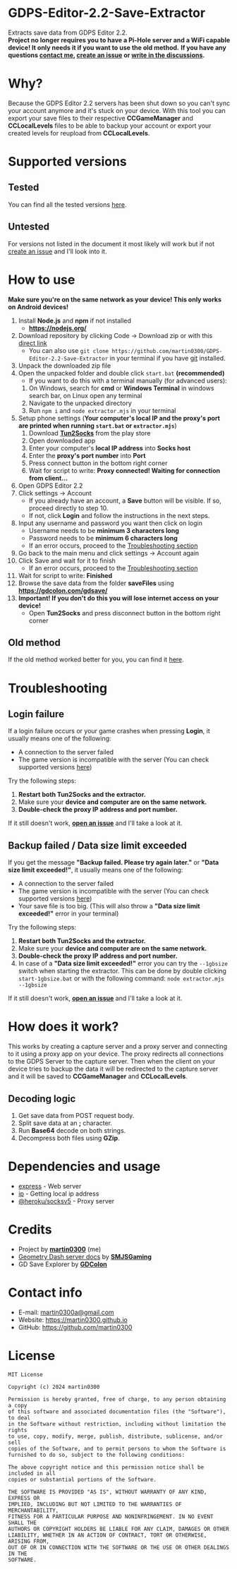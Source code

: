 # GDPS-Editor-2.2-Save-Extractor

Extracts save data from GDPS Editor 2.2. \
**Project no longer requires you to have a Pi-Hole server and a WiFi capable device! It only needs it if you want to use the old method.**
**If you have any questions [contact me](#contact-info), [create an issue](./CONTRIBUTING.md) or [write in the discussions](https://github.com/martin0300/GDPS-Editor-2.2-Save-Extractor/discussions).**

# Why?

Because the GDPS Editor 2.2 servers has been shut down so you can't sync your account anymore and it's stuck on your device. With this tool you can export your save files to their respective **CCGameManager** and **CCLocalLevels** files to be able to backup your account or export your created levels for reupload from **CCLocalLevels**.

# Supported versions

## Tested

You can find all the tested versions [here](./versions.md).

## Untested

For versions not listed in the document it most likely will work but if not [create an issue](./CONTRIBUTING.md) and I'll look into it.

# How to use

**Make sure you're on the same network as your device! This only works on Android devices!**

1. Install **Node.js** and **npm** if not installed
    - **https://nodejs.org/**
2. Download repository by clicking Code -> Download zip or with this [direct link](https://github.com/martin0300/GDPS-Editor-2.2-Save-Extractor/archive/refs/heads/main.zip)
    - You can also use `git clone https://github.com/martin0300/GDPS-Editor-2.2-Save-Extractor` in your terminal if you have [git](https://git-scm.com/) installed.
3. Unpack the downloaded zip file
4. Open the unpacked folder and double click `start.bat` **(recommended)**
    - If you want to do this with a terminal manually (for advanced users):
    1. On Windows, search for **cmd** or **Windows Terminal** in windows search bar, on Linux open any terminal
    2. Navigate to the unpacked directory
    3. Run `npm i` and `node extractor.mjs` in your terminal
5. Setup phone settings (**Your computer's local IP and the proxy's port are printed when running `start.bat` or `extractor.mjs`**)
    1. Download **[Tun2Socks](https://play.google.com/store/apps/details?id=com.elseplus.tun2socks)** from the play store
    2. Open downloaded app
    3. Enter your computer's **local IP address** into **Socks host**
    4. Enter the **proxy's port number** into **Port**
    5. Press connect button in the bottom right corner
    6. Wait for script to write: **Proxy connected! Waiting for connection from client...**
6. Open GDPS Editor 2.2
7. Click settings -> Account
    - If you already have an account, a **Save** button will be visible. If so, proceed directly to step 10.
    - If not, click **Login** and follow the instructions in the next steps.
8. Input any username and password you want then click on login
    - Username needs to be **minimum 3 characters long**
    - Password needs to be **minimum 6 characters long**
    - If an error occurs, proceed to the [Troubleshooting section](#login-failure)
9. Go back to the main menu and click settings -> Account again
10. Click Save and wait for it to finish
    - If an error occurs, proceed to the [Troubleshooting section](#backup-failed--data-size-limit-exceeded)
11. Wait for script to write: **Finished**
12. Browse the save data from the folder **saveFiles** using **https://gdcolon.com/gdsave/**
13. **Important! If you don't do this you will lose internet access on your device!**
    - Open **Tun2Socks** and press disconnect button in the bottom right corner

## Old method

If the old method worked better for you, you can find it [here](./oldmethod.md).

# Troubleshooting

## Login failure

If a login failure occurs or your game crashes when pressing **Login**, it usually means one of the following:

-   A connection to the server failed
-   The game version is incompatible with the server (You can check supported versions [here](#supported-versions))

Try the following steps:

1. **Restart both Tun2Socks and the extractor.**
2. Make sure your **device and computer are on the same network.**
3. **Double-check the proxy IP address and port number.**

If it still doesn't work, [**open an issue**](./CONTRIBUTING.md) and I'll take a look at it.

## Backup failed / Data size limit exceeded

If you get the message **"Backup failed. Please try again later."** or **"Data size limit exceeded!"**, it usually means one of the following:

-   A connection to the server failed
-   The game version is incompatible with the server (You can check supported versions [here](#supported-versions))
-   Your save file is too big. (This will also throw a **"Data size limit exceeded!"** error in your terminal)

Try the following steps:

1. **Restart both Tun2Socks and the extractor.**
2. Make sure your **device and computer are on the same network.**
3. **Double-check the proxy IP address and port number.**
4. In case of a **"Data size limit exceeded!"** error you can try the `--1gbsize` switch when starting the extractor. This can be done by double clicking `start-1gbsize.bat` or with the following command: `node extractor.mjs --1gbsize`

If it still doesn't work, [**open an issue**](./CONTRIBUTING.md) and I'll take a look at it.

# How does it work?

This works by creating a capture server and a proxy server and connecting to it using a proxy app on your device. The proxy redirects all connections to the GDPS Server to the capture server.
Then when the client on your device tries to backup the data it will be redirected to the capture server and it will be saved to **CCGameManager** and **CCLocalLevels**.

## Decoding logic

1. Get save data from POST request body.
2. Split save data at an **;** character.
3. Run **Base64** decode on both strings.
4. Decompress both files using **GZip**.

# Dependencies and usage

-   [express](https://github.com/expressjs/express) - Web server
-   [ip](https://github.com/indutny/node-ip) - Getting local ip address
-   [@heroku/socksv5](https://github.com/heroku/socksv5) - Proxy server

# Credits

-   Project by **[martin0300](https://github.com/martin0300)** (me)
-   [Geometry Dash server docs](https://github.com/SMJSGaming/GDDocs/blob/master/README.md) by **[SMJSGaming](https://github.com/SMJSGaming)**
-   GD Save Explorer by **[GDColon](https://gdcolon.com/)**

# Contact info

-   E-mail: martin0300a@gmail.com
-   Website: https://martin0300.github.io
-   GitHub: https://github.com/martin0300

# License

```
MIT License

Copyright (c) 2024 martin0300

Permission is hereby granted, free of charge, to any person obtaining a copy
of this software and associated documentation files (the "Software"), to deal
in the Software without restriction, including without limitation the rights
to use, copy, modify, merge, publish, distribute, sublicense, and/or sell
copies of the Software, and to permit persons to whom the Software is
furnished to do so, subject to the following conditions:

The above copyright notice and this permission notice shall be included in all
copies or substantial portions of the Software.

THE SOFTWARE IS PROVIDED "AS IS", WITHOUT WARRANTY OF ANY KIND, EXPRESS OR
IMPLIED, INCLUDING BUT NOT LIMITED TO THE WARRANTIES OF MERCHANTABILITY,
FITNESS FOR A PARTICULAR PURPOSE AND NONINFRINGEMENT. IN NO EVENT SHALL THE
AUTHORS OR COPYRIGHT HOLDERS BE LIABLE FOR ANY CLAIM, DAMAGES OR OTHER
LIABILITY, WHETHER IN AN ACTION OF CONTRACT, TORT OR OTHERWISE, ARISING FROM,
OUT OF OR IN CONNECTION WITH THE SOFTWARE OR THE USE OR OTHER DEALINGS IN THE
SOFTWARE.
```
